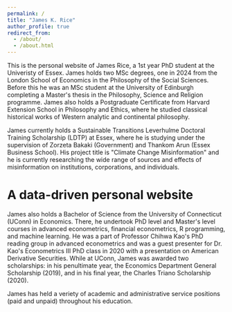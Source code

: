 ```yaml
---
permalink: /
title: "James K. Rice"
author_profile: true
redirect_from: 
  - /about/
  - /about.html
---
```


This is the personal website of James Rice, a 1st year PhD student at the Univeristy of Essex. James holds two MSc degrees, one in 2024 from the London School of Economics in the Philosophy of the Social Sciences. Before this he was an MSc student at the University of Edinburgh completing a Master's thesis in the Philosophy, Science and Religion programme. James also holds a Postgraduate Certificate from Harvard Extension School in Philosophy and Ethics, where he studied classical historical works of Western analytic and continental philosophy. 

James currently holds a Sustainable Transitions Leverhulme Doctoral Training Scholarship (LDTP) at Essex, where he is studying under the supervision of Zorzeta Bakaki (Government) and Thankom Arun (Essex Business School). His project title is "Climate Change Misinformation" and he is currently researching the wide range of sources and effects of misinformation on institutions, corporations, and individuals. 

A data-driven personal website
======
James also holds a Bachelor of Science from the University of Connecticut (UConn) in Economics. There, he undertook PhD level and Master's level courses in advanced econometrics, financial econometrics, R programming, and machine learning. He was a part of Professor Chihwa Kao's PhD reading group in advanced econometrics and was a guest presenter for Dr. Kao's Econometrics III PhD class in 2020 with a presentation on American Derivative Securities. While at UConn, James was awarded two scholarships: in his penultimate year, the Economics Department General Scholarship (2019), and in his final year, the Charles Triano Scholarship (2020). 

James has held a veriety of academic and administrative service positions (paid and unpaid) throughout his education. 

